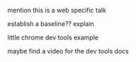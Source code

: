 mention this is a web specific talk

establish a baseline?? explain

little chrome dev tools example

maybe find a video for the dev tools docs
